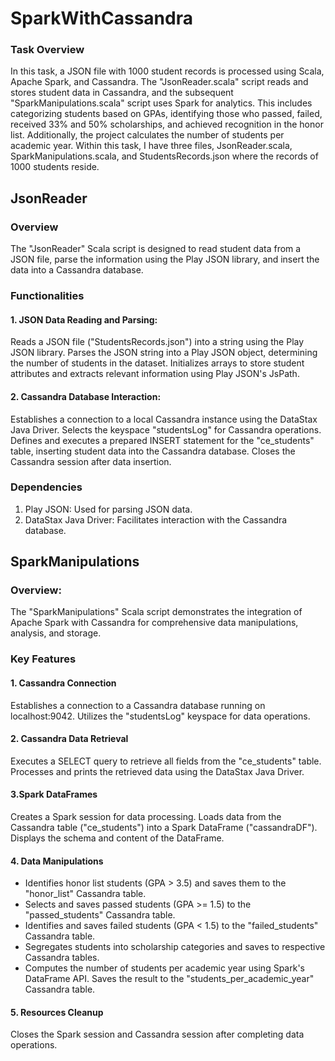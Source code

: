 # SparkWithCassandra
### Task Overview
In this task, a JSON file with 1000 student records is processed using Scala, Apache Spark, and Cassandra. The "JsonReader.scala" script reads and stores student data in Cassandra, and the subsequent "SparkManipulations.scala" script uses Spark for analytics. This includes categorizing students based on GPAs, identifying those who passed, failed, received 33% and 50% scholarships, and achieved recognition in the honor list. Additionally, the project calculates the number of students per academic year. Within this task, I have three files, JsonReader.scala, SparkManipulations.scala, and StudentsRecords.json where the records of 1000 students reside.

## JsonReader
### Overview
The "JsonReader" Scala script is designed to read student data from a JSON file, parse the information using the Play JSON library, and insert the data into a Cassandra database.

### Functionalities
#### 1. JSON Data Reading and Parsing:
Reads a JSON file ("StudentsRecords.json") into a string using the Play JSON library.
Parses the JSON string into a Play JSON object, determining the number of students in the dataset.
Initializes arrays to store student attributes and extracts relevant information using Play JSON's JsPath.
#### 2. Cassandra Database Interaction:
Establishes a connection to a local Cassandra instance using the DataStax Java Driver.
Selects the keyspace "studentsLog" for Cassandra operations.
Defines and executes a prepared INSERT statement for the "ce_students" table, inserting student data into the Cassandra database.
Closes the Cassandra session after data insertion.
### Dependencies
1. Play JSON: Used for parsing JSON data.
2. DataStax Java Driver: Facilitates interaction with the Cassandra database.


## SparkManipulations
### Overview:
The "SparkManipulations" Scala script demonstrates the integration of Apache Spark with Cassandra for comprehensive data manipulations, analysis, and storage.

### Key Features
#### 1. Cassandra Connection
Establishes a connection to a Cassandra database running on localhost:9042.
Utilizes the "studentsLog" keyspace for data operations.
#### 2. Cassandra Data Retrieval
Executes a SELECT query to retrieve all fields from the "ce_students" table.
Processes and prints the retrieved data using the DataStax Java Driver.
#### 3.Spark DataFrames
Creates a Spark session for data processing.
Loads data from the Cassandra table ("ce_students") into a Spark DataFrame ("cassandraDF").
Displays the schema and content of the DataFrame.
#### 4. Data Manipulations
- Identifies honor list students (GPA > 3.5) and saves them to the "honor_list" Cassandra table.
- Selects and saves passed students (GPA >= 1.5) to the "passed_students" Cassandra table.
- Identifies and saves failed students (GPA < 1.5) to the "failed_students" Cassandra table.
- Segregates students into scholarship categories and saves to respective Cassandra tables.
- Computes the number of students per academic year using Spark's DataFrame API. Saves the result to the "students_per_academic_year" Cassandra table.
#### 5. Resources Cleanup
Closes the Spark session and Cassandra session after completing data operations.
